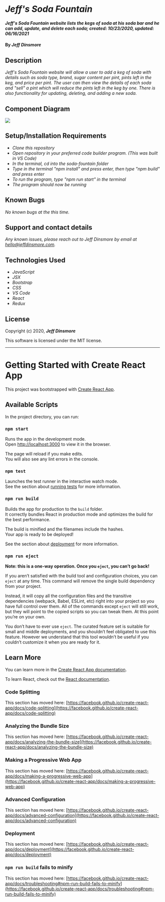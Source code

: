 # _Jeff's Soda Fountain_

#### _Jeff's Soda Fountain website lists the kegs of soda at his soda bar and he can add, update, and delete each soda; created: 10/23/2020, updated: 06/16/2021_

#### By _Jeff Dinsmore_

## Description

_Jeff's Soda Fountain website will allow a user to add a keg of soda with details such as soda type, brand, sugar content per pint, pints left in the keg, and price per pint. The user can then view the details of each soda and "sell" a pint which will reduce the pints left in the keg by one. There is also functionality for updating, deleting, and adding a new soda._

## Component Diagram

<img src="https://jeffdinsmore.com/images/component-diagram.PNG">

## Setup/Installation Requirements

* _Clone this repository_
* _Open repository in your preferred code builder program. (This was built in VS Code)_
* _In the terminal, cd into the soda-fountain folder_
* _Type in the terminal "npm install" and press enter, then type "npm build" and press enter_
* _To run the program, type "npm run start" in the terminal_
* _The program should now be running_

## Known Bugs

_No known bugs at the this time._

## Support and contact details

_Any known issues, please reach out to Jeff Dinsmore by email at hello@jeffdinsmore.com._

## Technologies Used

* _JavaScript_
* _JSX_
* _Bootstrap_
* _CSS_
* _VS Code_
* _React_
* _Redux_

## License

Copyright (c) 2020, **_Jeff Dinsmore_**

This software is licensed under the MIT license.

----------------------------------------------------------------

# Getting Started with Create React App

This project was bootstrapped with [Create React App](https://github.com/facebook/create-react-app).

## Available Scripts

In the project directory, you can run:

### `npm start`

Runs the app in the development mode.\
Open [http://localhost:3000](http://localhost:3000) to view it in the browser.

The page will reload if you make edits.\
You will also see any lint errors in the console.

### `npm test`

Launches the test runner in the interactive watch mode.\
See the section about [running tests](https://facebook.github.io/create-react-app/docs/running-tests) for more information.

### `npm run build`

Builds the app for production to the `build` folder.\
It correctly bundles React in production mode and optimizes the build for the best performance.

The build is minified and the filenames include the hashes.\
Your app is ready to be deployed!

See the section about [deployment](https://facebook.github.io/create-react-app/docs/deployment) for more information.

### `npm run eject`

**Note: this is a one-way operation. Once you `eject`, you can’t go back!**

If you aren’t satisfied with the build tool and configuration choices, you can `eject` at any time. This command will remove the single build dependency from your project.

Instead, it will copy all the configuration files and the transitive dependencies (webpack, Babel, ESLint, etc) right into your project so you have full control over them. All of the commands except `eject` will still work, but they will point to the copied scripts so you can tweak them. At this point you’re on your own.

You don’t have to ever use `eject`. The curated feature set is suitable for small and middle deployments, and you shouldn’t feel obligated to use this feature. However we understand that this tool wouldn’t be useful if you couldn’t customize it when you are ready for it.

## Learn More

You can learn more in the [Create React App documentation](https://facebook.github.io/create-react-app/docs/getting-started).

To learn React, check out the [React documentation](https://reactjs.org/).

### Code Splitting

This section has moved here: [https://facebook.github.io/create-react-app/docs/code-splitting](https://facebook.github.io/create-react-app/docs/code-splitting)

### Analyzing the Bundle Size

This section has moved here: [https://facebook.github.io/create-react-app/docs/analyzing-the-bundle-size](https://facebook.github.io/create-react-app/docs/analyzing-the-bundle-size)

### Making a Progressive Web App

This section has moved here: [https://facebook.github.io/create-react-app/docs/making-a-progressive-web-app](https://facebook.github.io/create-react-app/docs/making-a-progressive-web-app)

### Advanced Configuration

This section has moved here: [https://facebook.github.io/create-react-app/docs/advanced-configuration](https://facebook.github.io/create-react-app/docs/advanced-configuration)

### Deployment

This section has moved here: [https://facebook.github.io/create-react-app/docs/deployment](https://facebook.github.io/create-react-app/docs/deployment)

### `npm run build` fails to minify

This section has moved here: [https://facebook.github.io/create-react-app/docs/troubleshooting#npm-run-build-fails-to-minify](https://facebook.github.io/create-react-app/docs/troubleshooting#npm-run-build-fails-to-minify)
